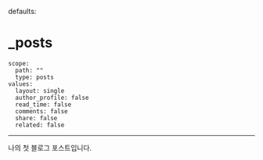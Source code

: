 defaults:
  # _posts
    scope:
      path: ""
      type: posts
    values:
      layout: single
      author_profile: false
      read_time: false
      comments: false
      share: false
      related: false
     
---
나의 첫 블로그 포스트입니다.
